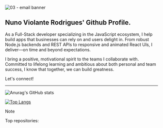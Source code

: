 
![03 - email banner](https://github.com/user-attachments/assets/4505883d-536a-4379-8b98-741d3856400d)

## Nuno Violante Rodrigues' Github Profile. 

As a Full-Stack developer specializing in the JavaScript ecosystem, I help build apps that businesses can rely on and users delight in. From robust Node.js backends and REST APIs to responsive and animated React UIs, I deliver—on time and beyond expectations.

I bring a positive, motivational spirit to the teams I collaborate with. Committed to lifelong learning and ambitious about both personal and team success, I know that together, we can build greatness.

Let's connect!

---

![Anurag's GitHub stats](https://github-readme-stats.vercel.app/api?username=NVR-2023&show_icons=true&theme=transparent)

[![Top Langs](https://github-readme-stats.vercel.app/api/top-langs/?username=NVR-2023&layout=donut)](https://github.com/anuraghazra/github-readme-stats)

> [!NOTE]
> Top repositories:
